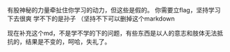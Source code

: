 有股神秘的力量牵扯住你学习的动力，但这些是假的。
你需要立flag，坚持学习下去很爽
学不下的是孙子
（坚持不下可以删掉这个markdown

现在补充这个md，不是学不学的下的问题，有些东西是以人的意志和肢体无法抵抗的，结果是不变的，呵哈，失礼了。